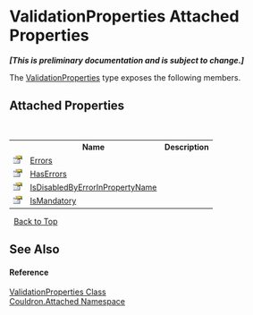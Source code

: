 # ValidationProperties Attached Properties
 _**\[This is preliminary documentation and is subject to change.\]**_

The <a href="T_Couldron_Attached_ValidationProperties">ValidationProperties</a> type exposes the following members.


## Attached Properties
&nbsp;<table><tr><th></th><th>Name</th><th>Description</th></tr><tr><td>![Public attached property](media/pubproperty.gif "Public attached property")</td><td><a href="P_Couldron_Attached_ValidationProperties_Errors">Errors</a></td><td /></tr><tr><td>![Public attached property](media/pubproperty.gif "Public attached property")</td><td><a href="P_Couldron_Attached_ValidationProperties_HasErrors">HasErrors</a></td><td /></tr><tr><td>![Public attached property](media/pubproperty.gif "Public attached property")</td><td><a href="P_Couldron_Attached_ValidationProperties_IsDisabledByErrorInPropertyName">IsDisabledByErrorInPropertyName</a></td><td /></tr><tr><td>![Public attached property](media/pubproperty.gif "Public attached property")</td><td><a href="P_Couldron_Attached_ValidationProperties_IsMandatory">IsMandatory</a></td><td /></tr></table>&nbsp;
<a href="#validationproperties-attached-properties">Back to Top</a>

## See Also


#### Reference
<a href="T_Couldron_Attached_ValidationProperties">ValidationProperties Class</a><br /><a href="N_Couldron_Attached">Couldron.Attached Namespace</a><br />